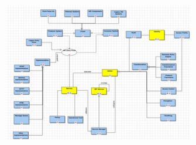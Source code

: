 ![Image of the Annual Demand Usage Curve](../../images/IAE-common-services-api-management-service.png)
